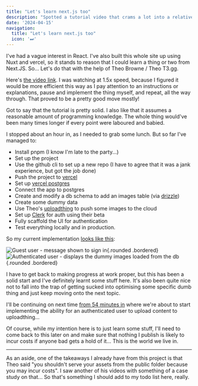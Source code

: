 ```yaml
---
title: "Let's learn next.js too"
description: "Spotted a tutorial video that crams a lot into a relatively short time, so I'll give it a go."
date: '2024-04-15'
navigation:
  title: "Let's learn next.js too"
  icon: '⏭'
---
```


I've had a vague interest in React. I've also built this whole site up using Nuxt and vercel, so it stands to reason that I could learn a thing or two from Next.JS. So... Let's do that with the help of Theo Browne / Theo T3.gg. 

<!--more-->

Here's [the video link](https://youtu.be/d5x0JCZbAJs). I was watching at 1.5x speed, because I figured it would be more efficient this way as I pay attention to an instructions or explanations, pause and implement the thing myself, and repeat, all the way through. That proved to be a pretty good move mostly!

Got to say that the tutorial is pretty solid. I also like that it assumes a reasonable amount of programming knowledge. The whole thing would've been many times longer if every point were laboured and babied.

I stopped about an hour in, as I needed to grab some lunch. But so far I've managed to:

- Install pnpm (I know I'm late to the party...)
- Set up the project
- Use the github cli to set up a new repo (I have to agree that it was a jank experience, but got the job done)
- Push the project to [vercel](https://vercel.com/)
- Set up [vercel postgres](https://vercel.com/docs/storage/vercel-postgres)
- Connect the app to postgres
- Create and modify a db schema to add an images table (via [drizzle](https://orm.drizzle.team/))
- Create some dummy data
- Use Theo's [uploadthing](https://uploadthing.com/) to push some images to the cloud
- Set up [Clerk](https://clerk.com/) for auth using their beta
- Fully scaffold the UI for authentication
- Test everything locally and in production.

So my current implementation [looks like this](https://t3gallery-gules.vercel.app/):

![Guest user - message shown to sign in](/assets/content/t3gallery-signedout.png){.rounded .bordered}
![Authenticated user - displays the dummy images loaded from the db](/assets/content/t3gallery-signedin.png){.rounded .bordered}

I have to get back to making progress at work proper, but this has been a solid start and I've definitely learnt some stuff here. It's also been quite nice not to fall into the trap of getting sucked into optimising some specific dumb thing and just keep moving onto the next topic.

I'll be continuing on next time [from 54 minutes in](https://youtu.be/d5x0JCZbAJs?t=3261) where we're about to start implementing the ability for an authenticated user to upload content to uploadthing...

Of course, while my intention here is to just learn some stuff, I'll need to come back to this later on and make sure that nothing I publish is likely to incur costs if anyone bad gets a hold of it... This is the world we live in.

---

As an aside, one of the takeaways I already have from this project is that Theo said "you shouldn't serve your assets from the public folder because you may incur costs". I saw another of his videos with something of a case study on that... So that's something I should add to my todo list here, really.